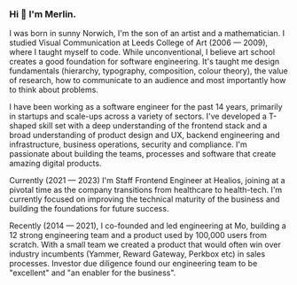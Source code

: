 ### Hi 👋 I'm Merlin.

I was born in sunny Norwich, I'm the son of an artist and a mathematician. I studied Visual Communication at Leeds College of Art (2006 — 2009), where I taught myself to code. While unconventional, I believe art school creates a good foundation for software engineering. It's taught me design fundamentals (hierarchy, typography, composition, colour theory), the value of research, how to communicate to an audience and most importantly how to think about problems.

I have been working as a software engineer for the past 14 years, primarily in startups and scale-ups across a variety of sectors. I've developed a T-shaped skill set with a deep understanding of the frontend stack and a broad understanding of product design and UX, backend engineering and infrastructure, business operations, security and compliance. I'm passionate about building the teams, processes and software that create amazing digital products.

Currently (2021 — 2023) I'm Staff Frontend Engineer at Healios, joining at a pivotal time as the company transitions from healthcare to health-tech. I'm currently focused on improving the technical maturity of the business and building the foundations for future success.

Recently (2014 — 2021), I co-founded and led engineering at Mo, building a 12 strong engineering team and a product used by 100,000 users from scratch. With a small team we created a product that would often win over industry incumbents (Yammer, Reward Gateway, Perkbox etc) in sales processes. Investor due diligence found our engineering team to be "excellent" and "an enabler for the business".
